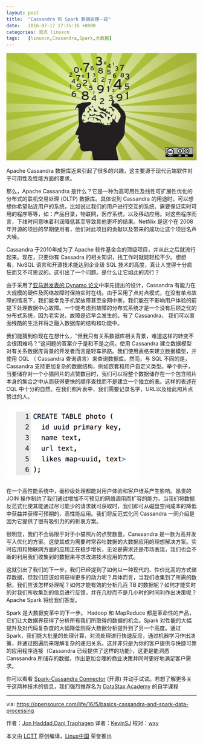 ```yaml
---
layout: post
title:	"Cassandra 和 Spark 数据处理一窥"
date:	2016-07-17 17:35:16 +0800 
categories:	观点 linuxcn 
tags:	[linuxcn,Cassandra,Spark,大数据]
---
```



![](/Asserts/Images/album/201607/17/173519rnwddn2d85c5hc0h.png)


Apache Cassandra 数据库近来引起了很多的兴趣，这主要源于现代云端软件对于可用性及性能方面的要求。


那么，Apache Cassandra 是什么？它是一种为高可用性及线性可扩展性优化的分布式的联机交易处理 (OLTP) 数据库。具体说到 Cassandra 的用途时，可以想想你希望贴近用户的系统，比如说让我们的用户进行交互的系统、需要保证实时可用的程序等等，如：产品目录，物联网，医疗系统，以及移动应用。对这些程序而言，下线时间意味着利润降低甚至导致其他更坏的结果。Netfilix 是这个在 2008 年开源的项目的早期使用者，他们对此项目的贡献以及带来的成功让这个项目名声大噪。


Cassandra 于2010年成为了 Apache 软件基金会的顶级项目，并从此之后就流行起来。现在，只要你有 Cassadra 的相关知识，找工作时就能轻松不少。想想看，NoSQL 语言和开源技术能达到企业级 SQL 技术的高度，真让人觉得十分疯狂而又不可思议的。这引出了一个问题。是什么让它如此的流行？


由于采用了[亚马逊发表的 Dynamo 论文](http://www.allthingsdistributed.com/files/amazon-dynamo-sosp2007.pdf)中率先提出的设计，Cassandra 有能力在大规模的硬件及网络故障时保持实时在线。由于采用了点对点模式，在没有单点故障的情况下，我们能幸免于机架故障甚至全网中断。我们能在不影响用户体验的前提下处理数据中心故障。一个能考虑到故障的分布式系统才是一个没有后顾之忧的分布式系统，因为老实说，故障是迟早会发生的。有了 Cassandra， 我们可以直面残酷的生活并将之融入数据库的结构和功能中。


我们能猜到你现在在想什么，“但我只有关系数据库相关背景，难道这样的转变不会很困难吗？”这问题的答案介于是和不是之间。使用 Cassandra 建立数据模型对有关系数据库背景的开发者而言是轻车熟路。我们使用表格来建立数据模型，并使用 CQL （ Cassandra 查询语言）来查询数据库。然而，与 SQL 不同的是，Cassandra 支持更加复杂的数据结构，例如嵌套和用户自定义类型。举个例子，当要储存对一个小猫照片的点赞数目时，我们可以将整个数据储存在一个包含照片本身的集合之中从而获得更快的顺序查找而不是建立一个独立的表。这样的表述在 CQL 中十分的自然。在我们照片表中，我们需要记录名字，URL以及给此照片点赞过的人。


![](/Asserts/Images/album/201607/17/173520yz35pc4mte4p7ctu.png)


在一个高性能系统中，毫秒级处理都能对用户体验和客户维系产生影响。昂贵的 JOIN 操作制约了我们通过增加不可预见的网络调用而扩容的能力。当我们将数据反范式化使其能通过尽可能少的请求就可获取时，我们即可从磁盘空间成本的降低中获益并获得可预期的、高性能应用。我们将反范式化同 Cassandra 一同介绍是因为它提供了很有吸引力的的折衷方案。


很明显，我们不会局限于对于小猫照片的点赞数量。Canssandra 是一款为高并发写入优化的方案。这使其成为需要时常吞吐数据的大数据应用的理想解决方案。实时应用和物联网方面的应用正在稳步增长，无论是需求还是市场表现，我们也会不断的利用我们收集到的数据来寻求改进技术应用的方式。


这就引出了我们的下一步，我们已经提到了如何以一种现代的、性价比高的方式储存数据，但我们应该如何获得更多的动力呢？具体而言，当我们收集到了所需的数据，我们应该怎样处理呢？如何才能有效的分析几百 TB 的数据呢？如何才能实时的对我们所收集到的信息进行反馈，并在几秒而不是几小时的时间利作出决策呢？Apache Spark 将给我们答案。


Spark 是大数据变革中的下一步。 Hadoop 和 MapReduce 都是革命性的产品，它们让大数据界获得了分析所有我们所取得的数据的机会。Spark 对性能的大幅提升及对代码复杂度的大幅降低则将大数据分析提升到了另一个高度。通过 Spark，我们能大批量的处理计算，对流处理进行快速反应，通过机器学习作出决策，并通过图遍历来理解复杂的递归关系。这并非只是为你的客户提供与快捷可靠的应用程序连接（Cassandra 已经提供了这样的功能），这更是能洞悉 Canssandra 所储存的数据，作出更加合理的商业决策并同时更好地满足客户需求。


你可以看看 [Spark-Cassandra Connector](https://github.com/datastax/spark-cassandra-connector) (开源) 并动手试试。若想了解更多关于这两种技术的信息，我们强烈推荐名为 [DataStax Academy](https://academy.datastax.com/) 的自学课程




---


via: <https://opensource.com/life/16/5/basics-cassandra-and-spark-data-processing>


作者：[Jon Haddad](https://twitter.com/rustyrazorblade),[Dani Traphagen](https://opensource.com/users/dtrapezoid) 译者：[KevinSJ](https://github.com/KevinSJ) 校对：[wxy](https://github.com/wxy)


本文由 [LCTT](https://github.com/LCTT/TranslateProject) 原创编译，[Linux中国](https://linux.cn/) 荣誉推出
